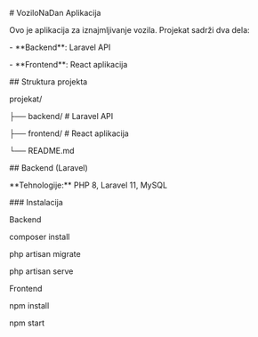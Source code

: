 \# VoziloNaDan Aplikacija



Ovo je aplikacija za iznajmljivanje vozila. Projekat sadrži dva dela:

\- \*\*Backend\*\*: Laravel API

\- \*\*Frontend\*\*: React aplikacija



\## Struktura projekta

projekat/

├── backend/ # Laravel API

├── frontend/ # React aplikacija

└── README.md 

\## Backend (Laravel)

\*\*Tehnologije:\*\* PHP 8, Laravel 11, MySQL  



\### Instalacija

Backend

composer install

php artisan migrate

php artisan serve

Frontend

npm install

npm start

